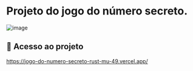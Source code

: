 # Projeto do jogo do número secreto.
![image](https://github.com/user-attachments/assets/cf55fd4c-ca20-4dcb-bf0a-6e46c3599f90)

## 📁 Acesso ao projeto
https://jogo-do-numero-secreto-rust-mu-49.vercel.app/

